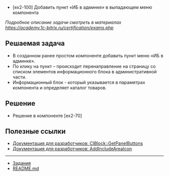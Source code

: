 * [ex2-100] Добавить пункт «ИБ в админке» в выпадающем меню компонента

*Подробное описание задачи смотреть в материалах https://academy.1c-bitrix.ru/certification/exams.php*

## Решаемая задача 

* В созданном ранее простом компоненте добавить пункт меню «ИБ в админке».
* По клику на пункт – происходит перенаправление на страницу со списком элементов информационного блока в административной части.
* Информационный блок - который указывается в параметрах компонента и определяет каталог товаров.

## Решение

* Решение в компоненте [ex2-70]

## Полезные ссылки

* [Документация для разработчиков: CIBlock::GetPanelButtons](https://dev.1c-bitrix.ru/api_help/iblock/classes/ciblock/getpanelbuttons.php)
* [Документация для разработчиков: AddIncludeAreaIcon](https://dev.1c-bitrix.ru/api_help/main/reference/cbitrixcomponent/addincludeareaicon.php)

____
* [Задания](tasks.md)
* [README.md](../../README.md)